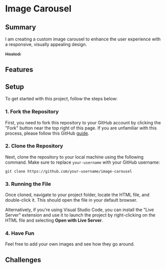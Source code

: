 # Image Carousel

## Summary

<!-- ![Dropdown Creation](./demo.png) -->

I am creating a custom image carousel to enhance the user experience with a responsive, visually appealing design.

<del>Hosted:

## Features

<!-- - **Consistent Style Matching**: The dropdown styling adapts automatically to dark and light themes. Simply use the same HTML structure, and the dropdown will match the theme seamlessly.
 - **Interactive Selection**: Users can easily select options with clear feedback—selected items highlight, and the dropdown updates to show the chosen option.
 - **Keyboard Accessibility**: Pressing the "Escape" key closes any open dropdown menu. -->

## Setup

To get started with this project, follow the steps below:

### 1. Fork the Repository

First, you need to fork this repository to your GitHub account by clicking the "Fork" button near the top right of this page. If you are unfamiliar with this process, please follow this GitHub [guide](https://docs.github.com/en/pull-requests/collaborating-with-pull-requests/working-with-forks/fork-a-repo).

### 2. Clone the Repository

Next, clone the repository to your local machine using the following command. Make sure to replace `your-username` with your GitHub username:

```
git clone https://github.com/your-username/image-carousel
```

### 3. Running the File

Once cloned, navigate to your project folder, locate the HTML file, and double-click it. This should open the file in your default browser.

Alternatively, if you're using Visual Studio Code, you can install the "Live Server" extension and use it to launch the project by right-clicking on the HTML file and selecting **Open with Live Server**.

### 4. Have Fun

Feel free to add your own images and see how they go around.

## Challenges
<!-- 
- **Showing User Current Selection**: Ensuring that the selected item is highlighted within the dropdown.

- **Get User Choice**: Updating the displayed text to reflect the user's current selection.

- **Closing when interaction is Changed**: Implementing logic to close the dropdown when clicking outside or pressing "Escape".
 -->
 
 <!-- instrunctions on adding images -->